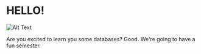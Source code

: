 # HELLO!

![Alt Text](https://media.giphy.com/media/vFKqnCdLPNOKc/giphy.gif)

Are you excited to learn you some databases? Good. We're going to have a fun semester.
